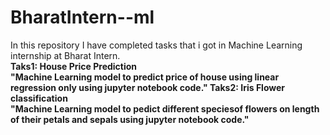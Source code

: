 # BharatIntern--ml
In this repository I have completed tasks that i got in Machine Learning internship at Bharat Intern.<br>
<b>Taks1:
<b>House Price Prediction<br>
"Machine Learning model to predict price of house using linear regression only using jupyter notebook code."
<b>Taks2:
<b>Iris Flower classification<br>
"Machine Learning model to pedict different speciesof flowers on length of their petals and sepals using jupyter notebook code."

